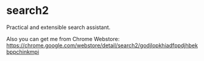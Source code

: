 # search2
Practical and extensible search assistant.

Also you can get me from Chrome Webstore:
https://chrome.google.com/webstore/detail/search2/godjlopkhiadfppdjhbekbppchinkmpi

